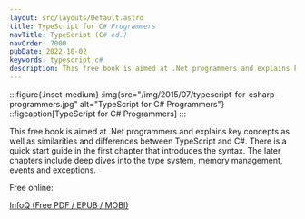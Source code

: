 ```yaml
---
layout: src/layouts/Default.astro
title: TypeScript for C# Programmers
navTitle: TypeScript (C# ed.)
navOrder: 7000
pubDate: 2022-10-02
keywords: typescript,c#
description: This free book is aimed at .Net programmers and explains key concepts as well as similarities and differences between TypeScript and C#.
---
```


:::figure{.inset-medium}
:img{src="/img/2015/07/typescript-for-csharp-programmers.jpg" alt="TypeScript for C# Programmers"}
::figcaption[TypeScript for C# Programmers]
:::

This free book is aimed at .Net programmers and explains key concepts as well as similarities and differences between TypeScript and C#. There is a quick start guide in the first chapter that introduces the syntax. The later chapters include deep dives into the type system, memory management, events and exceptions.

Free online:

[InfoQ (Free PDF / EPUB / MOBI)](https://www.infoq.com/minibooks/typescript-c-sharp-programmers)